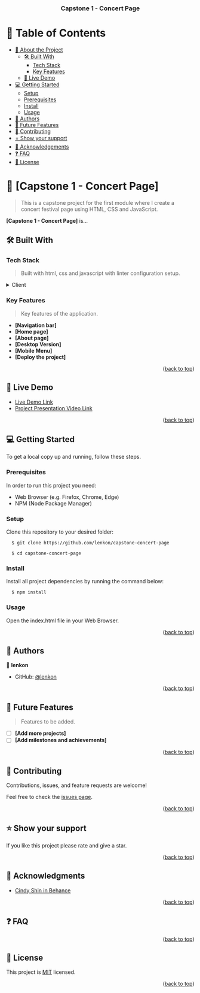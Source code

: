 <a name="readme-top"></a>

<div align="center">

  <h3><b>Capstone 1 - Concert Page</b></h3>

</div>

# 📗 Table of Contents

- [📖 About the Project](#about-project)
  - [🛠 Built With](#built-with)
    - [Tech Stack](#tech-stack)
    - [Key Features](#key-features)
  - [🚀 Live Demo](#live-demo)
- [💻 Getting Started](#getting-started)
  - [Setup](#setup)
  - [Prerequisites](#prerequisites)
  - [Install](#install)
  - [Usage](#usage)  
- [👥 Authors](#authors)
- [🔭 Future Features](#future-features)
- [🤝 Contributing](#contributing)
- [⭐️ Show your support](#support)
- [🙏 Acknowledgements](#acknowledgements)
- [❓ FAQ](#faq)
- [📝 License](#license)

# 📖 [Capstone 1 - Concert Page] <a name="about-project"></a>

> This is a capstone project for the first module where I create a concert festival page using HTML, CSS and JavaScript.

**[Capstone 1 - Concert Page]** is...

## 🛠 Built With <a name="built-with"></a>

### Tech Stack <a name="tech-stack"></a>

>  Built with html, css and javascript with linter configuration setup.

<details>
  <summary>Client</summary>
  <ul>
    <li><a href="https://github.com/lenkon/capstone-concert-page/blob/main/.github/workflows/linters.yml">linter</a></li>
    <li><a href="https://www.w3schools.com/html/">html</a></li>
    <li><a href="https://www.w3schools.com/w3css/defaulT.asp">css</a></li>
    <li><a href="https://www.w3schools.com/js/default.asp">javascript</a></li>
  </ul>
</details>

### Key Features <a name="key-features"></a>

> Key features of the application.

- **[Navigation bar]**
- **[Home page]**
- **[About page]**
- **[Desktop Version]**
- **[Mobile Menu]**
- **[Deploy the project]**

<p align="right">(<a href="#readme-top">back to top</a>)</p>

## 🚀 Live Demo <a name="live-demo"></a>

- [Live Demo Link](https://lenkon.github.io/capstone-concert-page/)
- [Project Presentation Video Link](https://www.loom.com/share/07a01d27e5f6450b938e95e20c93c8eb)

<p align="right">(<a href="#readme-top">back to top</a>)</p>

## 💻 Getting Started <a name="getting-started"></a>

To get a local copy up and running, follow these steps.

### Prerequisites

In order to run this project you need:
- Web Browser (e.g. Firefox, Chrome, Edge)
- NPM (Node Package Manager)

### Setup

Clone this repository to your desired folder:

``` 
  $ git clone https://github.com/lenkon/capstone-concert-page

  $ cd capstone-concert-page
```
### Install

Install all project dependencies by running the command below:

``` 
  $ npm install
```
### Usage

Open the index.html file in your Web Browser.

<p align="right">(<a href="#readme-top">back to top</a>)</p>

## 👥 Authors <a name="authors"></a>

👤 **lenkon**

- GitHub: [@lenkon](https://github.com/lenkon)

<p align="right">(<a href="#readme-top">back to top</a>)</p>

## 🔭 Future Features <a name="future-features"></a>

> Features to be added.

- [ ] **[Add more projects]**
- [ ] **[Add milestones and achievements]**

<p align="right">(<a href="#readme-top">back to top</a>)</p>

## 🤝 Contributing <a name="contributing"></a>

Contributions, issues, and feature requests are welcome!

Feel free to check the [issues page](../../issues/).

<p align="right">(<a href="#readme-top">back to top</a>)</p>

## ⭐️ Show your support <a name="support"></a>

If you like this project please rate and give a star.

<p align="right">(<a href="#readme-top">back to top</a>)</p>

## 🙏 Acknowledgments <a name="acknowledgements"></a>

- [Cindy Shin in Behance](https://www.behance.net/adagio07)

<p align="right">(<a href="#readme-top">back to top</a>)</p>

## ❓ FAQ <a name="faq"></a>

<p align="right">(<a href="#readme-top">back to top</a>)</p>

## 📝 License <a name="license"></a>

This project is [MIT](./LICENSE) licensed.

<p align="right">(<a href="#readme-top">back to top</a>)</p>
